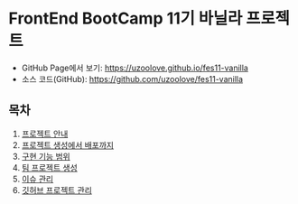 # FrontEnd BootCamp 11기 바닐라 프로젝트

- GitHub Page에서 보기: <https://uzoolove.github.io/fes11-vanilla>
- 소스 코드(GitHub): <https://github.com/uzoolove/fes11-vanilla>

## 목차

1. [프로젝트 안내](./01.overview.md)
2. [프로젝트 생성에서 배포까지](./02.start.md)
3. [구현 기능 범위](./03.feature.md)
4. [팀 프로젝트 생성](./04.start-team.md)
5. [이슈 관리](./05.issue.md)
6. [깃허브 프로젝트 관리](./06.project.md)
